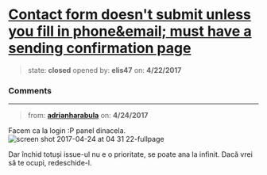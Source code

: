 # [Contact form doesn&#x27;t submit unless you fill in phone&amp;email; must have a sending confirmation page](https://github.com/adrianharabula/condr/issues/31)

> state: **closed** opened by: **elis47** on: **4/22/2017**



### Comments

---
> from: [**adrianharabula**](https://github.com/adrianharabula/condr/issues/31#issuecomment-296520230) on: **4/24/2017**

Facem ca la login :P panel dinacela.
![screen shot 2017-04-24 at 04 31 22-fullpage](https://cloud.githubusercontent.com/assets/2271038/25322072/3f72cc7c-28bc-11e7-8107-9de69b0d26a2.png)

Dar închid totuși issue-ul nu e o prioritate, se poate ana la infinit. Dacă vrei să te ocupi, redeschide-l.

